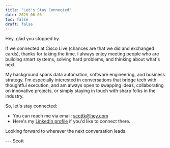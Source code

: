 ```yaml
---
title: "Let's Stay Connected"
date: 2025-06-05
toc: false
draft: false
---
```


Hey, glad you stopped by.

If we connected at Cisco Live (chances are that we did and exchanged cards), thanks for taking the time. I always enjoy meeting people who are building smart systems, solving hard problems, and thinking about what's next.

My background spans data automation, software engineering, and business strategy. I'm especially interested in conversations that bridge tech with thoughtful execution, and am always open to swapping ideas, collaborating on innovative projects, or simply staying in touch with sharp folks in the industry.

So, let's stay connected:

- You can reach me via email: [scottk@hey.com](mailto:scottk@hey.com)
- Here's my [LinkedIn profile](https://linkedin.com/in/imscottknight) if you'd like to connect there.

Looking forward to wherever the next conversation leads.

--- Scott